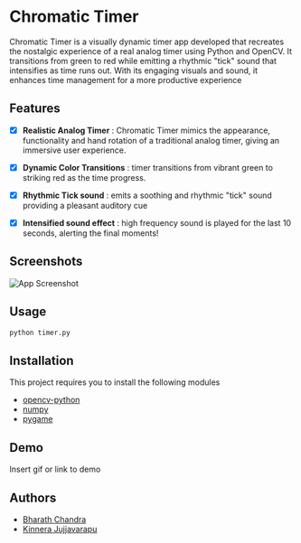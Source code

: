 # Chromatic Timer

Chromatic Timer is a visually dynamic timer app developed that recreates the nostalgic experience of a real analog timer using Python and OpenCV. It transitions from green to red while emitting a rhythmic "tick" sound that intensifies as time runs out. With its engaging visuals and sound, it enhances time management for a more productive experience

## Features

- [x]  **Realistic Analog Timer** : Chromatic Timer mimics the appearance, functionality and hand rotation of a traditional analog timer, giving an immersive user experience.
-  [x]  **Dynamic Color Transitions** : timer transitions from vibrant green to striking red as the time progress.
- [x]  **Rhythmic Tick sound** : emits a soothing and rhythmic "tick" sound providing a pleasant auditory cue
-  [x]  **Intensified sound effect** : high frequency sound is played for the last 10 seconds, alerting the final moments!



## Screenshots

![App Screenshot](https://via.placeholder.com/468x300?text=App+Screenshot+Here)


## Usage

```python
python timer.py
```


## Installation

This project requires you to install the following modules
- [opencv-python](https://pypi.org/project/opencv-python/)
- [numpy](https://pypi.org/project/numpy/)
- [pygame](https://pypi.org/project/pygame/)
    
## Demo

Insert gif or link to demo


## Authors

- [Bharath Chandra](https://www.github.com/bharathchandra0915)
- [Kinnera Jujjavarapu](https://github.com/kinnerajujjavarapu/)

